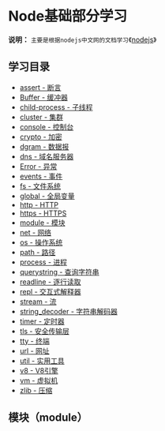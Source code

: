 # Node基础部分学习
**说明：** `主要是根据nodejs中文网的文档学习`《[nodejs](http://nodejs.cn/)》
## 学习目录
- [assert - 断言]()
- [Buffer - 缓冲器]()
- [child-process - 子线程]()
- [cluster - 集群]()
- [console - 控制台]()
- [crypto - 加密]()
- [dgram - 数据报]()
- [dns - 域名服务器]()
- [Error - 异常]()
- [events - 事件]()
- [fs - 文件系统]()
- [global - 全局变量]()
- [http - HTTP]()
- [https - HTTPS]()
- [module - 模块]()
- [net - 网络]()
- [os - 操作系统]()
- [path - 路径]()
- [process - 进程]()
- [querystring - 查询字符串]()
- [readline - 逐行读取]()
- [repl - 交互式解释器]()
- [stream - 流]()
- [string_decoder - 字符串解码器]()
- [timer - 定时器]()
- [tls - 安全传输层]()
- [tty - 终端]()
- [url - 网址]()
- [util - 实用工具]()
- [v8 - V8引擎]()
- [vm - 虚拟机]()
- [zlib - 压缩]()

## 模块（module）
